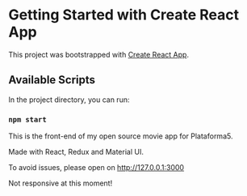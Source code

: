 # Getting Started with Create React App

This project was bootstrapped with [Create React App](https://github.com/facebook/create-react-app).

## Available Scripts

In the project directory, you can run:

### `npm start`

This is the front-end of my open source movie app for Plataforma5.

Made with React, Redux and Material UI.

To avoid issues, please open on http://127.0.0.1:3000

Not responsive at this moment!
